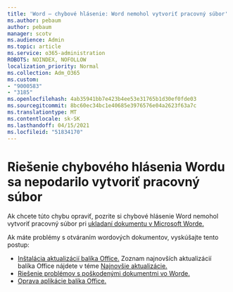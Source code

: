 ```yaml
---
title: 'Word – chybové hlásenie: Word nemohol vytvoriť pracovný súbor'
ms.author: pebaum
author: pebaum
manager: scotv
ms.audience: Admin
ms.topic: article
ms.service: o365-administration
ROBOTS: NOINDEX, NOFOLLOW
localization_priority: Normal
ms.collection: Adm_O365
ms.custom:
- "9000583"
- "3185"
ms.openlocfilehash: 4ab35941bb7e423b4ee53e31765b1d30ef0fde03
ms.sourcegitcommit: 8bc60ec34bc1e40685e3976576e04a2623f63a7c
ms.translationtype: MT
ms.contentlocale: sk-SK
ms.lasthandoff: 04/15/2021
ms.locfileid: "51834170"
---
```

# <a name="resolve-the-word-could-not-create-the-work-file-error-message"></a>Riešenie chybového hlásenia Wordu sa nepodarilo vytvoriť pracovný súbor

Ak chcete túto chybu opraviť, pozrite si chybové hlásenie Word nemohol vytvoriť pracovný súbor pri [ukladaní dokumentu v Microsoft Worde.](https://docs.microsoft.com/office/troubleshoot/word/word-could-not-create-the-work-file)

Ak máte problémy s otváraním wordových dokumentov, vyskúšajte tento postup:

- [Inštalácia aktualizácií balíka Office.](https://support.office.com/article/2ab296f3-7f03-43a2-8e50-46de917611c5) Zoznam najnovších aktualizácií balíka Office nájdete v téme [Najnovšie aktualizácie.](https://docs.microsoft.com/officeupdates/office-updates-msi)
- [Riešenie problémov s poškodenými dokumentmi vo Worde.](https://docs.microsoft.com/office/troubleshoot/word/damaged-documents-in-word)
- [Oprava aplikácie balíka Office.](https://support.office.com/Article/Repair-an-Office-application-7821d4b6-7c1d-4205-aa0e-a6b40c5bb88b)